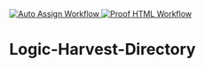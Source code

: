 <a href="https://github.com/LogicHarvest/Logic-Harvest-Directory/actions/workflows/auto-assign.yml">
    <img class="workflow-badge workflow-success" src="https://github.com/LogicHarvest/Logic-Harvest-Directory/actions/workflows/auto-assign.yml/badge.svg" alt="Auto Assign Workflow">
</a>

<a href="https://github.com/LogicHarvest/Logic-Harvest-Directory/workflows/proof-html.yml">
    <img class="workflow-badge workflow-success" src="https://github.com/LogicHarvest/Logic-Harvest-Directory/actions/workflows/proof-html.yml/badge.svg" alt="Proof HTML Workflow">
</a>

# Logic-Harvest-Directory
